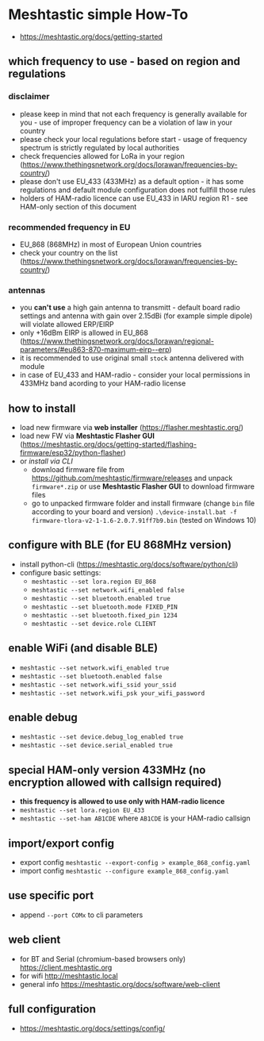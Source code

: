 # Meshtastic simple How-To

- https://meshtastic.org/docs/getting-started

## which frequency to use - based on region and regulations

### disclaimer

- please keep in mind that not each frequency is generally available for you - use of improper frequency can be a violation of law in your country
- please check your local regulations before start - usage of frequency spectrum is strictly regulated by local authorities
- check frequencies allowed for LoRa in your region (https://www.thethingsnetwork.org/docs/lorawan/frequencies-by-country/)
- please don't use EU_433 (433MHz) as a default option - it has some regulations and default module configuration does not fullfill those rules
- holders of HAM-radio licence can use EU_433 in IARU region R1 - see HAM-only section of this document

### recommended frequency in EU

- EU_868 (868MHz) in most of European Union countries
- check your country on the list (https://www.thethingsnetwork.org/docs/lorawan/frequencies-by-country/)

### antennas

- you **can't use** a high gain antenna to transmitt - default board radio settings and antenna with gain over 2.15dBi (for example simple dipole) will violate allowed ERP/EIRP
- only +16dBm EIRP is allowed in EU_868 (https://www.thethingsnetwork.org/docs/lorawan/regional-parameters/#eu863-870-maximum-eirp--erp)
- it is recommended to use original small `stock` antenna delivered with module
- in case of EU_433 and HAM-radio - consider your local permissions in 433MHz band acording to your HAM-radio license

## how to install

- load new firmware via **web installer** (https://flasher.meshtastic.org/)
- load new FW via **Meshtastic Flasher GUI** (https://meshtastic.org/docs/getting-started/flashing-firmware/esp32/python-flasher)
- or *install via CLI*
	- download firmware file from https://github.com/meshtastic/firmware/releases and unpack `firmware*.zip` or use **Meshtastic Flasher GUI** to download firmware files
	- go to unpacked firmware folder and install firmware (change `bin` file according to your board and version) `.\device-install.bat -f firmware-tlora-v2-1-1.6-2.0.7.91ff7b9.bin` (tested on Windows 10)

## configure with BLE (for EU 868MHz version)

- install python-cli (https://meshtastic.org/docs/software/python/cli)
- configure basic settings:
	- `meshtastic --set lora.region EU_868`
	- `meshtastic --set network.wifi_enabled false`
	- `meshtastic --set bluetooth.enabled true`
	- `meshtastic --set bluetooth.mode FIXED_PIN`
	- `meshtastic --set bluetooth.fixed_pin 1234`
	- `meshtastic --set device.role CLIENT`

## enable WiFi (and disable BLE)

- `meshtastic --set network.wifi_enabled true`
- `meshtastic --set bluetooth.enabled false`
- `meshtastic --set network.wifi_ssid your_ssid`
- `meshtastic --set network.wifi_psk your_wifi_password`

## enable debug

- `meshtastic --set device.debug_log_enabled true`
- `meshtastic --set device.serial_enabled true`

## special HAM-only version 433MHz (no encryption allowed with callsign required)

- **this frequency is allowed to use only with HAM-radio licence**
- `meshtastic --set lora.region EU_433`
- `meshtastic --set-ham AB1CDE` where `AB1CDE` is your HAM-radio callsign

## import/export config

- export config `meshtastic --export-config > example_868_config.yaml`
- import config `meshtastic --configure example_868_config.yaml`

## use specific port

- append `--port COMx` to cli parameters

## web client

- for BT and Serial (chromium-based browsers only) https://client.meshtastic.org
- for wifi http://meshtastic.local 
- general info https://meshtastic.org/docs/software/web-client

## full configuration

- https://meshtastic.org/docs/settings/config/
